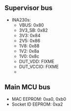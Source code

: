 ## Supervisor bus

* INA230s:
	* VBUS: 0x80
	* 3V3_SB: 0x82
	* 3V3: 0x84
	* 2V5: 0x86
	* 1V8: 0x88
	* 1V2: 0x8a
	* 1V0: 0x8c
	* DUT_VDD: FIXME
	* DUT_VCCIO: FIXME
	* 
## Main MCU bus
* MAC EEPROM: 0xa0, 0xb0
* Socket ID EEPROM: 0xa2